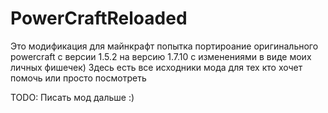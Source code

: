 # PowerCraftReloaded
Это модификация для майнкрафт попытка портироание оригинального powercraft с версии 1.5.2 на версию 1.7.10 с изменениями в виде моих личных фишечек) Здесь есть все исходники мода для тех кто хочет помочь или просто посмотреть

TODO: Писать мод дальше :)


